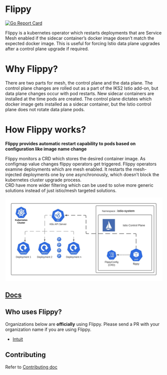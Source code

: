 # Flippy
[![Go Report Card](https://goreportcard.com/badge/github.com/keikoproj/flippy)](https://goreportcard.com/report/github.com/keikoproj/flippy)

Flippy is a kubernetes operator which restarts deployments that are Service Mesh enabled if the sidecar container’s docker image doesn’t match the expected docker image. This is useful for forcing Istio data plane upgrades after a control plane upgrade if required.

# Why Flippy?

There are two parts for mesh, the control plane and the data plane. The control plane changes are rolled out as a part of the IKS2 Istio add-on, but data plane changes occur with pod restarts. New sidecar containers are installed at the time pods are created. The control plane dictates which docker image gets installed as a sidecar container, but the Istio control plane does not rotate data plane pods.

# How Flippy works?

**Flippy provides automatic restart capability to pods based on configuration like image name change**

Flippy monitors a CRD which stores the desired container image. As configmap value changes flippy operators get triggered. Flippy operators examine deployments which are mesh enabled. It restarts the mesh-injected deployments one by one asynchronously, which doesn’t block the kubernetes cluster upgrade process.
<BR>
CRD have more wider filtering which can be used to solve more generic solutions instead of just istio/mesh targeted solutions.

![Block Diagram](Docs/BlockDiagram.jpeg)

## [Docs](./Docs/index.md)

## Who uses Flippy?

Organizations below are **officially** using Flippy. Please send a PR with your organization name if you are using Flippy.

* [Intuit](https://www.intuit.com/)


## Contributing
Refer to [Contributing doc](./Docs/contributing.md) <br>

